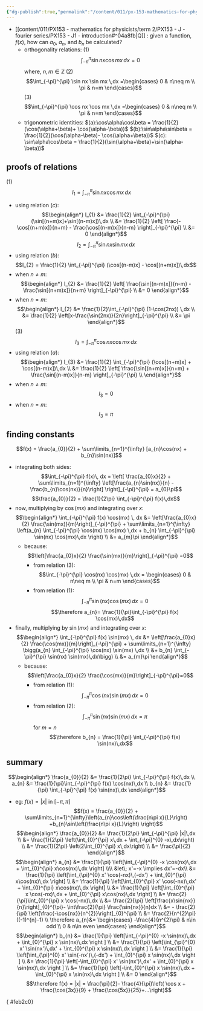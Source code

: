 ```yaml
---
{"dg-publish":true,"permalink":"/content/011/px-153-mathematics-for-physicists/term-2/px-153-j-fourier-series/px-153-j3-proofs-and-derivations/","created":"2024-11-25T10:50:32.000+00:00","updated":"2024-11-26T19:38:28.241+00:00"}
---
```


- [[content/011/PX153 - mathematics for physicists/term 2/PX153 - J - fourier series/PX153 - J1 - introduction#^04a8fb\|Q]] : given a function, $f(x)$, how can $a_{0}$, $a_{n}$, and $b_{n}$ be calculated?
	- orthogonality relations:
		(1) 
		$$\int_{-\pi}^{\pi} \sin nx \cos mx \,dx =0$$
			where, $n,m \in \mathbb Z$
		(2) 
		$$\int_{-\pi}^{\pi} \sin nx \sin mx \,dx =\begin{cases}
		0 & n\neq m \\
		\pi & n=m
		\end{cases}$$
		(3) 
		$$\int_{-\pi}^{\pi} \cos nx \cos mx \,dx =\begin{cases}
		0 & n\neq m \\
		\pi & n=m
		\end{cases}$$
	- trigonometric identities: 
		$(a):\cos\alpha\cos\beta = \frac{1}{2}(\cos(\alpha+\beta)+ \cos(\alpha-\beta))$
		$(b):\sin\alpha\sin\beta = \frac{1}{2}(\cos(\alpha-\beta)- \cos(\alpha+\beta))$
		$(c): \sin\alpha\cos\beta = \frac{1}{2}(\sin(\alpha+\beta)+\sin(\alpha-\beta))$
## proofs of relations
(1) 
$$I_{1} = \int_{-\pi}^{\pi} \sin nx \cos mx \,dx$$
- using relation $(c):$ 
$$\begin{align*}
	I_{1} &= \frac{1}{2} \int_{-\pi}^{\pi} (\sin[(n+m)x]+\sin[(n-m)x])\,dx \\
	&= \frac{1}{2} \left[ \frac{-\cos[(n+m)x]}{n+m} - \frac{\cos[(n-m)x]}{n-m} \right]_{-\pi}^{\pi} \\
	&= 0 
\end{align*}$$
$$I_{2} = \int_{-\pi}^{\pi} \sin nx \sin mx \,dx$$
- using relation $(b):$ 
$$I_{2} = \frac{1}{2} \int_{-\pi}^{\pi} (\cos[(n-m)x] - \cos[(n+m)x])\,dx$$
- when $n\neq m:$ 
$$\begin{align*}
	I_{2} &= \frac{1}{2} \left[ \frac{\sin[(n-m)x]}{n-m} - \frac{\sin[(n+m)x]}{n+m} \right]_{-\pi}^{\pi} \\ 
	&= 0
\end{align*}$$
- when $n=m:$ 
$$\begin{align*}
	I_{2} &= \frac{1}{2}\int_{-\pi}^{\pi} (1-\cos(2nx)) \,dx \\
	&= \frac{1}{2} \left[x-\frac{\sin(2nx)}{2n}\right]_{-\pi}^{\pi} \\
	&= \pi
\end{align*}$$
(3) 
$$I_{3} = \int_{-\pi}^{\pi} \cos nx \cos mx \,dx$$
- using relation $(a):$ 
$$\begin{align*}
	I_{3} &= \frac{1}{2} \int_{-\pi}^{\pi} (\cos[(n+m)x] + \cos[(n-m)x])\,dx \\
	&= \frac{1}{2} \left[ \frac{\sin[(n+m)x]}{n+m} + \frac{\sin[(n-m)x]}{n-m} \right]_{-\pi}^{\pi} \\
\end{align*}$$
- when $n\neq m:$ 
$$I_{3} = 0$$
- when $n=m:$ 
$$I_{3} =\pi$$
## finding constants
$$f(x) = \frac{a_{0}}{2} + \sum\limits_{n=1}^{\infty} [a_{n}\cos(nx) + b_{n}\sin(nx)]$$
- integrating both sides: 
$$\int_{-\pi}^{\pi} f(x)\, dx = \left[ \frac{a_{0}x}{2} + \sum\limits_{n=1}^{\infty} \left[\frac{a_{n}\sin(nx)}{n} - \frac{b_{n}\cos(nx)}{n}\right] \right]_{-\pi}^{\pi} = a_{0}\pi$$
$$\frac{a_{0}}{2} = \frac{1}{2\pi} \int_{-\pi}^{\pi} f(x)\,dx$$
- now, multiplying by $\cos(mx)$ and integrating over $x$: 
$$\begin{align*}
	\int_{-\pi}^{\pi} f(x) \cos(mx) \, dx &= \left[\frac{a_{0}x}{2} \frac{\sin(mx)}{m}\right]_{-\pi}^{\pi} + \sum\limits_{n=1}^{\infty} \left(a_{n} \int_{-\pi}^{\pi} \cos(nx) \cos(mx) \,dx  + b_{n} \int_{-\pi}^{\pi} \sin(nx) \cos(mx)\,dx \right) \\
	&= a_{m}\pi
\end{align*}$$
	- because: 
	$$\left[\frac{a_{0}x}{2} \frac{\sin(mx)}{m}\right]_{-\pi}^{\pi} =0$$
		- from relation $(3):$ 
		$$\int_{-\pi}^{\pi} \cos(nx) \cos(mx) \,dx = \begin{cases}
	0 & n\neq m \\ \pi & n=m
	\end{cases}$$
		- from relation $(1):$ 
		$$\int_{-\pi}^{\pi} \sin(nx) \cos(mx)\,dx = 0$$
$$\therefore a_{n}= \frac{1}{\pi}\int_{-\pi}^{\pi} f(x) \cos(mx)\,dx$$
- finally, multiplying by $\sin(mx)$ and integrating over $x$: 
$$\begin{align*}
	\int_{-\pi}^{\pi} f(x) \sin(mx) \, dx &= \left[\frac{a_{0}x}{2} \frac{\cos(mx)}{m}\right]_{-\pi}^{\pi} + \sum\limits_{n=1}^{\infty} \bigg(a_{n} \int_{-\pi}^{\pi} \cos(nx) \sin(mx) \,dx  \\ 
	&+ b_{n} \int_{-\pi}^{\pi} \sin(nx) \sin(mx)\,dx\bigg) \\
	&= a_{m}\pi
\end{align*}$$
	- because: 
	$$\left[\frac{a_{0}x}{2} \frac{\cos(mx)}{m}\right]_{-\pi}^{\pi}=0$$
		- from relation $(1):$ 
		$$\int_{-\pi}^{\pi} \cos(nx) \sin(mx) \,dx =0$$
		- from relation $(2):$ 
		$$\int_{-\pi}^{\pi} \sin(nx) \sin(mx)\,dx = \pi$$
		for $m=n$
$$\therefore b_{n} = \frac{1}{\pi} \int_{-\pi}^{\pi} f(x) \sin(nx)\,dx$$
## summary
$$\begin{align*}
	\frac{a_{0}}{2} &= \frac{1}{2\pi} \int_{-\pi}^{\pi} f(x)\,dx \\
	a_{n} &= \frac{1}{\pi}\int_{-\pi}^{\pi} f(x) \cos(nx)\,dx \\
	b_{n} &= \frac{1}{\pi} \int_{-\pi}^{\pi} f(x) \sin(nx)\,dx
\end{align*}$$
- eg: $f(x) = |x|$ in $[-\pi,\pi]$
$$f(x) = \frac{a_{0}}{2} + \sum\limits_{n=1}^{\infty}\left(a_{n}\cos\left(\frac{n\pi x}{L}\right) +b_{n}\sin\left(\frac{n\pi x}{L}\right) \right)$$
$$\begin{align*}
	\frac{a_{0}}{2} &= \frac{1}{2\pi} \int_{-\pi}^{\pi} |x|\,dx \\
	&= \frac{1}{2\pi} \left(\int_{0}^{\pi} x\,dx + \int_{-\pi}^{0} -x\,dx\right) \\
	&= \frac{1}{2\pi} \left(2\int_{0}^{\pi} x\,dx\right) \\
	&= \frac{\pi}{2}
\end{align*}$$
$$\begin{align*}
	a_{n} &= \frac{1}{\pi} \left[\int_{-\pi}^{0} -x \cos(nx)\,dx + \int_{0}^{\pi} x\cos(nx)\,dx \right] \\\\
	&let\; x'=-x \implies dx'=-dx\\
	&= \frac{1}{\pi} \left[\int_{\pi}^{0} x' \cos(-nx)\,(-dx') + \int_{0}^{\pi} x\cos(nx)\,dx \right] \\
	&= \frac{1}{\pi} \left[\int_{0}^{\pi} x' \cos(-nx)\,dx' + \int_{0}^{\pi} x\cos(nx)\,dx \right] \\
	&= \frac{1}{\pi} \left[\int_{0}^{\pi} x \cos(-nx)\,dx + \int_{0}^{\pi} x\cos(nx)\,dx \right] \\
	&= \frac{2}{\pi}\int_{0}^{\pi} x \cos(-nx)\,dx \\
	&= \frac{2}{\pi} \left[\frac{x\sin{nx}}{n}\right]_{0}^{\pi}- \int\frac{2}{\pi} \frac{\sin{nx}}{n}dx \\
	&= - \frac{2}{\pi} \left[\frac{-\cos{nx}}{n^{2}}\right]_{0}^{\pi} \\
	&= \frac{2}{n^{2}\pi} ((-1)^{n}-1) \\
	\therefore a_{n}&= \begin{cases}
	-\frac{4}{n^{2}\pi} & n\in odd \\
	0 & n\in even
\end{cases}
\end{align*}$$
$$\begin{align*}
	b_{n} &= \frac{1}{\pi} \left[\int_{-\pi}^{0} -x \sin(nx)\,dx + \int_{0}^{\pi} x \sin(nx)\,dx \right ] \\
	&= \frac{1}{\pi} \left[\int_{\pi}^{0} x' \sin(nx')\,dx' + \int_{0}^{\pi} x \sin(nx)\,dx \right ] \\
	&= \frac{1}{\pi} \left[\int_{\pi}^{0} x' \sin(-nx')\,(-dx') + \int_{0}^{\pi} x \sin(nx)\,dx \right ] \\
	&= \frac{1}{\pi} \left[-\int_{0}^{\pi} x' \sin(nx')\,dx' + \int_{0}^{\pi} x \sin(nx)\,dx \right ] \\
	&= \frac{1}{\pi} \left[-\int_{0}^{\pi} x \sin(nx)\,dx + \int_{0}^{\pi} x \sin(nx)\,dx \right ] \\
	&= 0
\end{align*}$$
$$\therefore f(x) = |x| = \frac{\pi}{2}- \frac{4}{\pi}\left( \cos x + \frac{\cos{3x}}{9} + \frac{\cos{5x}}{25}+...\right)$$

{ #feb2c0}

